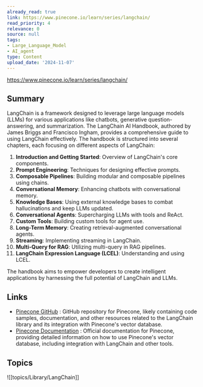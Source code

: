 ```yaml
---
already_read: true
link: https://www.pinecone.io/learn/series/langchain/
read_priority: 4
relevance: 0
source: null
tags:
- Large_Language_Model
- AI_agent
type: Content
upload_date: '2024-11-07'
---
```


https://www.pinecone.io/learn/series/langchain/
## Summary

LangChain is a framework designed to leverage large language models (LLMs) for various applications like chatbots, generative question-answering, and summarization. The LangChain AI Handbook, authored by James Briggs and Francisco Ingham, provides a comprehensive guide to using LangChain effectively. The handbook is structured into several chapters, each focusing on different aspects of LangChain:

1. **Introduction and Getting Started**: Overview of LangChain's core components.
2. **Prompt Engineering**: Techniques for designing effective prompts.
3. **Composable Pipelines**: Building modular and composable pipelines using chains.
4. **Conversational Memory**: Enhancing chatbots with conversational memory.
5. **Knowledge Bases**: Using external knowledge bases to combat hallucinations and keep LLMs updated.
6. **Conversational Agents**: Supercharging LLMs with tools and ReAct.
7. **Custom Tools**: Building custom tools for agent use.
8. **Long-Term Memory**: Creating retrieval-augmented conversational agents.
9. **Streaming**: Implementing streaming in LangChain.
10. **Multi-Query for RAG**: Utilizing multi-query in RAG pipelines.
11. **LangChain Expression Language (LCEL)**: Understanding and using LCEL.

The handbook aims to empower developers to create intelligent applications by harnessing the full potential of LangChain and LLMs.
## Links

- [Pinecone GitHub](https://github.com/pinecone-io) : GitHub repository for Pinecone, likely containing code samples, documentation, and other resources related to the LangChain library and its integration with Pinecone's vector database.
- [Pinecone Documentation](https://docs.pinecone.io/) : Official documentation for Pinecone, providing detailed information on how to use Pinecone's vector database, including integration with LangChain and other tools.

## Topics

![[topics/Library/LangChain]]